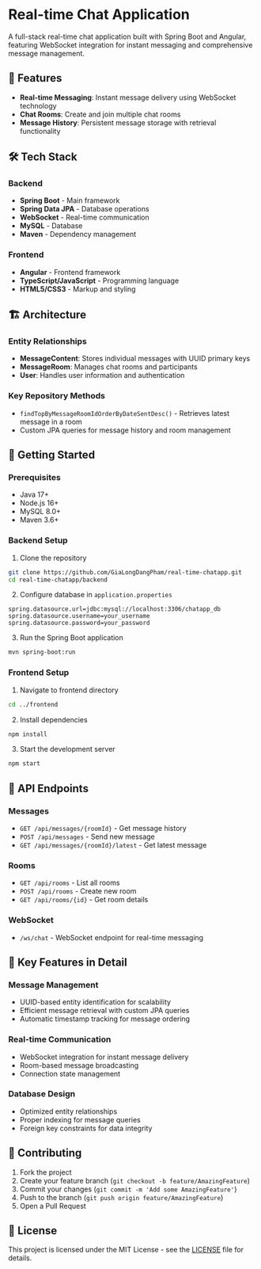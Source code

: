 # Real-time Chat Application

A full-stack real-time chat application built with Spring Boot and Angular, featuring WebSocket integration for instant messaging and comprehensive message management.

## 🚀 Features

- **Real-time Messaging**: Instant message delivery using WebSocket technology
- **Chat Rooms**: Create and join multiple chat rooms
- **Message History**: Persistent message storage with retrieval functionality


## 🛠️ Tech Stack

### Backend
- **Spring Boot** - Main framework
- **Spring Data JPA** - Database operations
- **WebSocket** - Real-time communication
- **MySQL** - Database
- **Maven** - Dependency management

### Frontend
- **Angular** - Frontend framework
- **TypeScript/JavaScript** - Programming language
- **HTML5/CSS3** - Markup and styling

<!-- ## 📁 Project Structure

```
real-time-chatapp/
├── backend/
│   ├── src/main/java/org/chatapp/chatonline/
│   │   ├── messagecontent/
│   │   │   ├── MessageContent.java
│   │   │   ├── MessageContentRepository.java
│   │   │   └── MessageContentService.java
│   │   ├── messageroom/
│   │   └── user/
│   └── pom.xml
└── frontend/
    ├── src/
    └── package.json
``` -->

## 🏗️ Architecture

### Entity Relationships
- **MessageContent**: Stores individual messages with UUID primary keys
- **MessageRoom**: Manages chat rooms and participants  
- **User**: Handles user information and authentication

### Key Repository Methods
- `findTopByMessageRoomIdOrderByDateSentDesc()` - Retrieves latest message in a room
- Custom JPA queries for message history and room management

## 🚀 Getting Started

### Prerequisites
- Java 17+
- Node.js 16+
- MySQL 8.0+
- Maven 3.6+

### Backend Setup
1. Clone the repository
```bash
git clone https://github.com/GiaLongDangPham/real-time-chatapp.git
cd real-time-chatapp/backend
```

2. Configure database in `application.properties`
```properties
spring.datasource.url=jdbc:mysql://localhost:3306/chatapp_db
spring.datasource.username=your_username
spring.datasource.password=your_password
```

3. Run the Spring Boot application
```bash
mvn spring-boot:run
```

### Frontend Setup
1. Navigate to frontend directory
```bash
cd ../frontend
```

2. Install dependencies
```bash
npm install
```

3. Start the development server
```bash
npm start
```

## 🔌 API Endpoints

### Messages
- `GET /api/messages/{roomId}` - Get message history
- `POST /api/messages` - Send new message
- `GET /api/messages/{roomId}/latest` - Get latest message

### Rooms
- `GET /api/rooms` - List all rooms
- `POST /api/rooms` - Create new room
- `GET /api/rooms/{id}` - Get room details

### WebSocket
- `/ws/chat` - WebSocket endpoint for real-time messaging

## 🎯 Key Features in Detail

### Message Management
- UUID-based entity identification for scalability
- Efficient message retrieval with custom JPA queries
- Automatic timestamp tracking for message ordering

### Real-time Communication
- WebSocket integration for instant message delivery
- Room-based message broadcasting
- Connection state management

### Database Design
- Optimized entity relationships
- Proper indexing for message queries
- Foreign key constraints for data integrity

## 🤝 Contributing

1. Fork the project
2. Create your feature branch (`git checkout -b feature/AmazingFeature`)
3. Commit your changes (`git commit -m 'Add some AmazingFeature'`)
4. Push to the branch (`git push origin feature/AmazingFeature`)
5. Open a Pull Request

## 📝 License

This project is licensed under the MIT License - see the [LICENSE](LICENSE) file for details.

